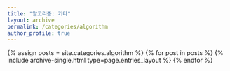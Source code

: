 ```yaml
---
title: "알고리즘: 기타"
layout: archive
permalink: /categories/algorithm
author_profile: true
---
```


{% assign posts = site.categories.algorithm %}
{% for post in posts %} {% include archive-single.html type=page.entries_layout %} {% endfor %}
